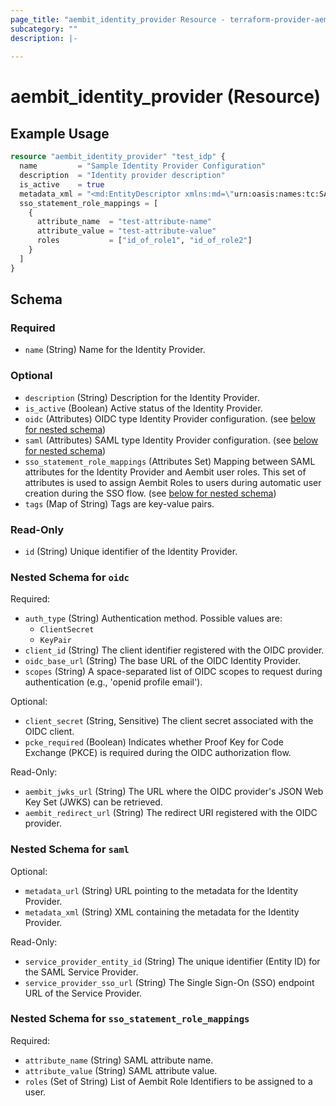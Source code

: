 ```yaml
---
page_title: "aembit_identity_provider Resource - terraform-provider-aembit"
subcategory: ""
description: |-
  
---
```


# aembit_identity_provider (Resource)



## Example Usage

```terraform
resource "aembit_identity_provider" "test_idp" {
  name         = "Sample Identity Provider Configuration"
  description  = "Identity provider description"
  is_active    = true
  metadata_xml = "<md:EntityDescriptor xmlns:md=\"urn:oasis:names:tc:SAML:2.0:metadata\" entityID=\"https://sample.test/path\"></md:EntityDescriptor>"
  sso_statement_role_mappings = [
    {
      attribute_name  = "test-attribute-name"
      attribute_value = "test-attribute-value"
      roles           = ["id_of_role1", "id_of_role2"]
    }
  ]
}
```

<!-- schema generated by tfplugindocs -->
## Schema

### Required

- `name` (String) Name for the Identity Provider.

### Optional

- `description` (String) Description for the Identity Provider.
- `is_active` (Boolean) Active status of the Identity Provider.
- `oidc` (Attributes) OIDC type Identity Provider configuration. (see [below for nested schema](#nestedatt--oidc))
- `saml` (Attributes) SAML type Identity Provider configuration. (see [below for nested schema](#nestedatt--saml))
- `sso_statement_role_mappings` (Attributes Set) Mapping between SAML attributes for the Identity Provider and Aembit user roles. This set of attributes is used to assign Aembit Roles to users during automatic user creation during the SSO flow. (see [below for nested schema](#nestedatt--sso_statement_role_mappings))
- `tags` (Map of String) Tags are key-value pairs.

### Read-Only

- `id` (String) Unique identifier of the Identity Provider.

<a id="nestedatt--oidc"></a>
### Nested Schema for `oidc`

Required:

- `auth_type` (String) Authentication method. Possible values are: 
	* `ClientSecret`
	* `KeyPair`
- `client_id` (String) The client identifier registered with the OIDC provider.
- `oidc_base_url` (String) The base URL of the OIDC Identity Provider.
- `scopes` (String) A space-separated list of OIDC scopes to request during authentication (e.g., 'openid profile email').

Optional:

- `client_secret` (String, Sensitive) The client secret associated with the OIDC client.
- `pcke_required` (Boolean) Indicates whether Proof Key for Code Exchange (PKCE) is required during the OIDC authorization flow.

Read-Only:

- `aembit_jwks_url` (String) The URL where the OIDC provider's JSON Web Key Set (JWKS) can be retrieved.
- `aembit_redirect_url` (String) The redirect URI registered with the OIDC provider.


<a id="nestedatt--saml"></a>
### Nested Schema for `saml`

Optional:

- `metadata_url` (String) URL pointing to the metadata for the Identity Provider.
- `metadata_xml` (String) XML containing the metadata for the Identity Provider.

Read-Only:

- `service_provider_entity_id` (String) The unique identifier (Entity ID) for the SAML Service Provider.
- `service_provider_sso_url` (String) The Single Sign-On (SSO) endpoint URL of the Service Provider.


<a id="nestedatt--sso_statement_role_mappings"></a>
### Nested Schema for `sso_statement_role_mappings`

Required:

- `attribute_name` (String) SAML attribute name.
- `attribute_value` (String) SAML attribute value.
- `roles` (Set of String) List of Aembit Role Identifiers to be assigned to a user.